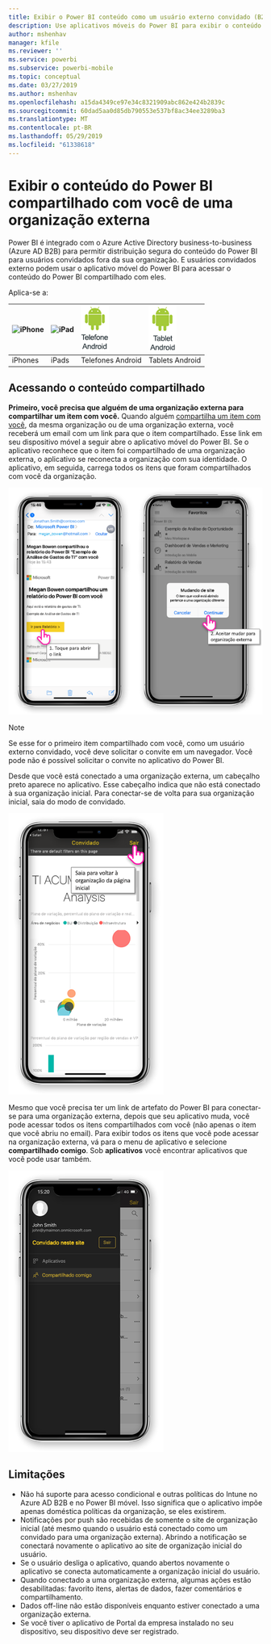 ```yaml
---
title: Exibir o Power BI conteúdo como um usuário externo convidado (B2B do AD do Azure)
description: Use aplicativos móveis do Power BI para exibir o conteúdo compartilhado com você de organização externa.
author: mshenhav
manager: kfile
ms.reviewer: ''
ms.service: powerbi
ms.subservice: powerbi-mobile
ms.topic: conceptual
ms.date: 03/27/2019
ms.author: mshenhav
ms.openlocfilehash: a15da4349ce97e34c8321909abc862e424b2839c
ms.sourcegitcommit: 60dad5aa0d85db790553e537bf8ac34ee3289ba3
ms.translationtype: MT
ms.contentlocale: pt-BR
ms.lasthandoff: 05/29/2019
ms.locfileid: "61338618"
---
```

# <a name="view-power-bi-content-shared-with-you-from-an-external-organization"></a>Exibir o conteúdo do Power BI compartilhado com você de uma organização externa

Power BI é integrado com o Azure Active Directory business-to-business (Azure AD B2B) para permitir distribuição segura do conteúdo do Power BI para usuários convidados fora da sua organização. E usuários convidados externo podem usar o aplicativo móvel do Power BI para acessar o conteúdo do Power BI compartilhado com eles. 


Aplica-se a:

| ![iPhone](./media/mobile-app-ssrs-kpis-mobile-on-premises-reports/iphone-logo-50-px.png) | ![iPad](./media/mobile-app-ssrs-kpis-mobile-on-premises-reports/ipad-logo-50-px.png) | ![Telefone Android](./media/mobile-app-ssrs-kpis-mobile-on-premises-reports/android-phone-logo-50-px.png) | ![Tablet Android](./media/mobile-app-ssrs-kpis-mobile-on-premises-reports/android-tablet-logo-50-px.png) |
|:--- |:--- |:--- |:--- |
| iPhones |iPads |Telefones Android |Tablets Android |

## <a name="accessing-shared-content"></a>Acessando o conteúdo compartilhado

**Primeiro, você precisa que alguém de uma organização externa para compartilhar um item com você.** Quando alguém [compartilha um item com você](../../service-share-dashboards.md), da mesma organização ou de uma organização externa, você receberá um email com um link para que o item compartilhado. Esse link em seu dispositivo móvel a seguir abre o aplicativo móvel do Power BI. Se o aplicativo reconhece que o item foi compartilhado de uma organização externa, o aplicativo se reconecta a organização com sua identidade. O aplicativo, em seguida, carrega todos os itens que foram compartilhados com você da organização.

![O Power BI aberto item compartilhado de email ](./media/mobile-apps-b2b/mobile-b2b-open-item-email.png)

> [!NOTE]
> Se esse for o primeiro item compartilhado com você, como um usuário externo convidado, você deve solicitar o convite em um navegador. Você pode não é possível solicitar o convite no aplicativo do Power BI.

Desde que você está conectado a uma organização externa, um cabeçalho preto aparece no aplicativo. Esse cabeçalho indica que não está conectado à sua organização inicial. Para conectar-se de volta para sua organização inicial, saia do modo de convidado.

![Cabeçalho de usuário do Power BI convidado](./media/mobile-apps-b2b/mobile-b2b-exit-home.png)

Mesmo que você precisa ter um link de artefato do Power BI para conectar-se para uma organização externa, depois que seu aplicativo muda, você pode acessar todos os itens compartilhados com você (não apenas o item que você abriu no email). Para exibir todos os itens que você pode acessar na organização externa, vá para o menu de aplicativo e selecione **compartilhado comigo**. Sob **aplicativos** você encontrar aplicativos que você pode usar também.

![Menu de aplicativo do Power BI como usuário externo convidado](./media/mobile-apps-b2b/mobile-b2b-menu.png)

## <a name="limitations"></a>Limitações

- Não há suporte para acesso condicional e outras políticas do Intune no Azure AD B2B e no Power BI móvel. Isso significa que o aplicativo impõe apenas doméstica políticas da organização, se eles existirem.
- Notificações por push são recebidas de somente o site de organização inicial (até mesmo quando o usuário está conectado como um convidado para uma organização externa). Abrindo a notificação se conectará novamente o aplicativo ao site de organização inicial do usuário.
- Se o usuário desliga o aplicativo, quando abertos novamente o aplicativo se conecta automaticamente a organização inicial do usuário.
- Quando conectado a uma organização externa, algumas ações estão desabilitadas: favorito itens, alertas de dados, fazer comentários e compartilhamento.
- Dados off-line não estão disponíveis enquanto estiver conectado a uma organização externa.
- Se você tiver o aplicativo de Portal da empresa instalado no seu dispositivo, seu dispositivo deve ser registrado.
